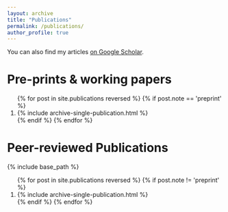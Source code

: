 ```yaml
---
layout: archive
title: "Publications"
permalink: /publications/
author_profile: true
---
```


You can also find my articles <a href="https://scholar.google.com/citations?user=coVrnWIAAAAJ&hl=en">on Google Scholar</a>.


Pre-prints & working papers
======
<ol>{% for post in site.publications reversed %}
  {% if post.note == 'preprint' %}
    <li>{% include archive-single-publication.html %}</li>
  {% endif %}
{% endfor %}</ol>

Peer-reviewed Publications
======
{% include base_path %}

<ol reversed> {% for post in site.publications reversed %}
  {% if post.note != 'preprint' %}
    <li>{% include archive-single-publication.html %}</li>
  {% endif %}
{% endfor %}</ol>
